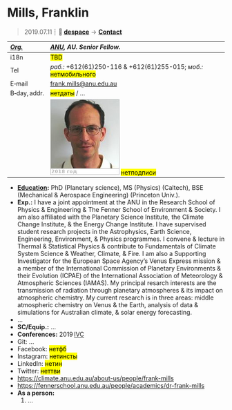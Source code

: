 # Mills, Franklin
> 2019.07.11 ┊ **🚀 [despace](index.md)** → **[Contact](contact.md)**

|*[Org.](contact.md)*|*[ANU](zz_anu.md), AU. Senior Fellow.*|
|:--|:--|
|i18n| <mark>TBD</mark> |
|Tel|*раб.:* +612(61)250-116 & +612(61)255-015; *моб.:* <mark>нетмобильного</mark> |
|E‑mail| <frank.mills@anu.edu.au> |
|B‑day, addr.| <mark>нетдаты</mark> / … |
|| ![](f/contact/m/mills_001_photo.jpg) <mark>нетподписи</mark> |

   - **[Education](edu.md):** PhD (Planetary science), MS (Physics) (Caltech), BSE (Mechanical & Aerospace Engineering) (Princeton Univ.).
   - **Exp.:** I have a joint appointment at the ANU in the Research School of Physics & Engineering & The Fenner School of Environment & Society. I am also affiliated with the Planetary Science Institute, the Climate Change Institute, & the Energy Change Institute. I have supervised student research projects in the Astrophysics, Earth Science, Engineering, Environment, & Physics programmes. I convene & lecture in Thermal & Statistical Physics & contribute to Fundamentals of Climate System Science & Weather, Climate, & Fire. I am also a Supporting Investigator for the European Space Agency’s Venus Express mission & a member of the International Commission of Planetary Environments & their Evolution (ICPAE) of the International Association of Meteorology & Atmospheric Sciences (IAMAS). My principal resarch interests are the transmission of radiation through planetary atmospheres & its impact on atmospheric chemistry. My current research is in three areas: middle atmospheric chemistry on Venus & the Earth, analysis of data & simulations for Australian climate, & solar energy forecasting.
   - …
   - **SC/Equip.:** …
   - **Conferences:** 2019 [IVC](ivc_2019.md)
   - Git: …
   - Facebook: <mark>нетфб</mark>
   - Instagram: <mark>нетинсты</mark>
   - LinkedIn: <mark>нетин</mark>
   - Twitter: <mark>неттви</mark>
   - <https://climate.anu.edu.au/about-us/people/frank-mills>
   - <https://fennerschool.anu.edu.au/people/academics/dr-frank-mills>
   - **As a person:**
      1. …

